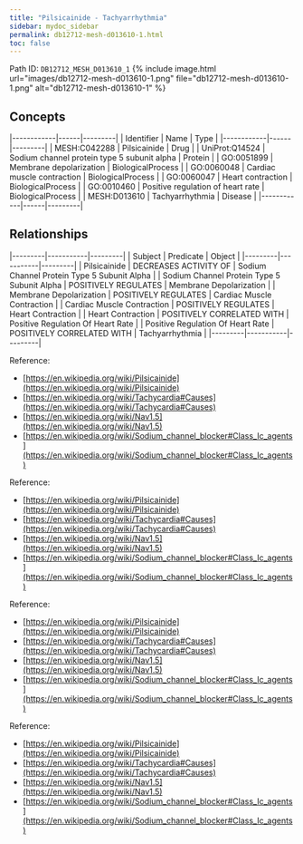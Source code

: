 ```yaml
---
title: "Pilsicainide - Tachyarrhythmia"
sidebar: mydoc_sidebar
permalink: db12712-mesh-d013610-1.html
toc: false 
---
```



Path ID: `DB12712_MESH_D013610_1`
{% include image.html url="images/db12712-mesh-d013610-1.png" file="db12712-mesh-d013610-1.png" alt="db12712-mesh-d013610-1" %}

## Concepts

|------------|------|---------|
| Identifier | Name | Type    |
|------------|------|---------|
| MESH:C042288 | Pilsicainide | Drug |
| UniProt:Q14524 | Sodium channel protein type 5 subunit alpha | Protein |
| GO:0051899 | Membrane depolarization | BiologicalProcess |
| GO:0060048 | Cardiac muscle contraction | BiologicalProcess |
| GO:0060047 | Heart contraction | BiologicalProcess |
| GO:0010460 | Positive regulation of heart rate | BiologicalProcess |
| MESH:D013610 | Tachyarrhythmia | Disease |
|------------|------|---------|

## Relationships

|---------|-----------|---------|
| Subject | Predicate | Object  |
|---------|-----------|---------|
| Pilsicainide | DECREASES ACTIVITY OF | Sodium Channel Protein Type 5 Subunit Alpha |
| Sodium Channel Protein Type 5 Subunit Alpha | POSITIVELY REGULATES | Membrane Depolarization |
| Membrane Depolarization | POSITIVELY REGULATES | Cardiac Muscle Contraction |
| Cardiac Muscle Contraction | POSITIVELY REGULATES | Heart Contraction |
| Heart Contraction | POSITIVELY CORRELATED WITH | Positive Regulation Of Heart Rate |
| Positive Regulation Of Heart Rate | POSITIVELY CORRELATED WITH | Tachyarrhythmia |
|---------|-----------|---------|

Reference: 
  - [https://en.wikipedia.org/wiki/Pilsicainide](https://en.wikipedia.org/wiki/Pilsicainide)
  - [https://en.wikipedia.org/wiki/Tachycardia#Causes](https://en.wikipedia.org/wiki/Tachycardia#Causes)
  - [https://en.wikipedia.org/wiki/Nav1.5](https://en.wikipedia.org/wiki/Nav1.5)
  - [https://en.wikipedia.org/wiki/Sodium_channel_blocker#Class_Ic_agents](https://en.wikipedia.org/wiki/Sodium_channel_blocker#Class_Ic_agents)

Reference: 
  - [https://en.wikipedia.org/wiki/Pilsicainide](https://en.wikipedia.org/wiki/Pilsicainide)
  - [https://en.wikipedia.org/wiki/Tachycardia#Causes](https://en.wikipedia.org/wiki/Tachycardia#Causes)
  - [https://en.wikipedia.org/wiki/Nav1.5](https://en.wikipedia.org/wiki/Nav1.5)
  - [https://en.wikipedia.org/wiki/Sodium_channel_blocker#Class_Ic_agents](https://en.wikipedia.org/wiki/Sodium_channel_blocker#Class_Ic_agents)

Reference: 
  - [https://en.wikipedia.org/wiki/Pilsicainide](https://en.wikipedia.org/wiki/Pilsicainide)
  - [https://en.wikipedia.org/wiki/Tachycardia#Causes](https://en.wikipedia.org/wiki/Tachycardia#Causes)
  - [https://en.wikipedia.org/wiki/Nav1.5](https://en.wikipedia.org/wiki/Nav1.5)
  - [https://en.wikipedia.org/wiki/Sodium_channel_blocker#Class_Ic_agents](https://en.wikipedia.org/wiki/Sodium_channel_blocker#Class_Ic_agents)

Reference: 
  - [https://en.wikipedia.org/wiki/Pilsicainide](https://en.wikipedia.org/wiki/Pilsicainide)
  - [https://en.wikipedia.org/wiki/Tachycardia#Causes](https://en.wikipedia.org/wiki/Tachycardia#Causes)
  - [https://en.wikipedia.org/wiki/Nav1.5](https://en.wikipedia.org/wiki/Nav1.5)
  - [https://en.wikipedia.org/wiki/Sodium_channel_blocker#Class_Ic_agents](https://en.wikipedia.org/wiki/Sodium_channel_blocker#Class_Ic_agents)
